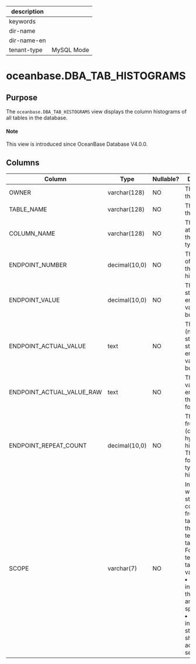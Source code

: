| description ||
|---|---|
| keywords ||
| dir-name ||
| dir-name-en ||
| tenant-type | MySQL Mode |

# oceanbase.DBA_TAB_HISTOGRAMS

## Purpose

The `oceanbase.DBA_TAB_HISTOGRAMS` view displays the column histograms of all tables in the database.

<main id="notice" type='explain'>
  <h4>Note</h4>
  <p>This view is introduced since OceanBase Database V4.0.0. </p>
</main>

## Columns

| Column | Type | Nullable? | Description |
| --- | --- | --- | --- |
| OWNER | varchar(128) | NO | The owner of the table. |
| TABLE_NAME | varchar(128) | NO | The name of the table. |
| COLUMN_NAME | varchar(128) | NO | The name or attribute of the object type column. |
| ENDPOINT_NUMBER | decimal(10,0) | NO | The number of buckets in the histogram. |
| ENDPOINT_VALUE | decimal(10,0) | NO | The standardized endpoint value for the bucket. |
| ENDPOINT_ACTUAL_VALUE | text | NO | The actual (non-standardized) string of the endpoint value for the bucket. |
| ENDPOINT_ACTUAL_VALUE_RAW | text | NO | The actual value of the endpoint in the original format. |
| ENDPOINT_REPEAT_COUNT | decimal(10,0) | NO | The endpoint frequency (only for hybrid histograms). The value is `0` for other types of histograms. |
| SCOPE | varchar(7) | NO | Indicates whether statistics are collected from any table other than global temporary tables.<br>For global temporary tables, the value can be:<li>`SESSION`: indicates that the statistics are session-specific.<li>`SHARED`: indicates that statistics are shared across all sessions. |
